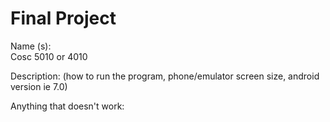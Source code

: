 # Final Project
Name (s):  
Cosc 5010 or 4010

Description:  (how to run the program, phone/emulator screen size, android version ie 7.0)

Anything that doesn't work:
